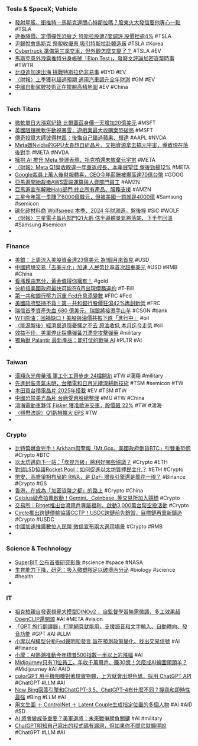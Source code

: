 ### Tesla & SpaceX; Vehicle
- [發射星艦、衝推特⋯馬斯克還關心特斯拉嗎？股東火大發信要他專心一點](https://www.bnext.com.tw/article/74988/investor-call-musk-focus-more-on-tesla) #TSLA
- [連番降價、定價彈性恐疲乏 特斯拉股遭7度調評 股價挫逾4%](https://m.cnyes.com/news/id/5156929) #TSLA
- [尹錫悅會馬斯克 祭稅收優惠 吸引特斯拉赴韓造廠](https://m.cnyes.com/news/id/5156942) #TSLA #Korea
- [Cybertruck 準備第三季交車，但外觀怎麼又變了？](https://technews.tw/2023/04/27/cybertrucl-design-changing/) #TSLA #EV
- [馬斯克意外洩露推特分身帳號「Elon Test」，發廢文評論加密貨幣時事](https://zombit.info/elon-musks-alleged-alt-twitter-account-found-crypto/) #TWTR
- [比亞迪加速出海 挑戰特斯拉仍非易事](https://news.cnyes.com/news/id/5154886) #BYD #EV
- [〈財報〉上季獲利超過預期 通用汽車調升全年財測](https://news.cnyes.com/news/id/5155409) #GM #EV
- [中國自動駕駛技術正在擺脫高精地圖](https://zh.cn.nikkei.com/china/ccompany/52205-2023-04-26-10-54-48.html) #EV #China
-
### Tech Titans
- [微軟單日大漲寫紀錄 比爾蓋茲身價一天增加20億美元](https://m.cnyes.com/news/id/5156923) #MSFT
- [英國阻擋微軟併動視暴雪，遊戲業最大收購案恐破局](https://ccc.technews.tw/2023/04/27/cma-stop-microsoft/) #MSFT
- [傳奇投資大師彼得林區：後悔自己錯過蘋果、輝達](https://news.cnyes.com/news/id/5156150) #AAPL #NVDA
- [Meta嫌Nvidia的GPU太貴想自研晶片、又把資源拿去搞元宇宙，導致現在落後對手](https://www.techbang.com/posts/105782-meta-ai-development-mistakes-not-using-gpus-to-lag-behind) #META #NVDA
- [擁抱 AI 推升 Meta 營運表現，祖克柏還未放棄元宇宙](https://finance.technews.tw/2023/04/27/meta-q1-2023-earnings/) #META
- [〈財報〉Meta Q1營收睽違一年重返成長、本季展望佳 盤後勁揚12%](https://news.cnyes.com/news/id/5156909) #META
- [Google裁員上萬人後財報轉喜，CEO今年薪酬被爆高達70億台幣](https://www.techbang.com/posts/105755-no-comparison-no-harm-google-lays-off-tens-of-thousands-of) #GOOG
- [亞馬遜開始裁撤AWS雲端運算與人資部門員工](https://m.cnyes.com/news/id/5156849) #AMZN
- [亞馬遜宣布解散Halo部門 終止所有產品、服務支援](https://news.cnyes.com/news/id/5157389) #AMZN
- [三星今年第一季賺了6000億韓元，但被美國一罰就是4000億](https://www.techbang.com/posts/105763-2-3-is-gone-samsung-earned-600-billion-won-in-the-first) #Samsung #semicon
- [碳化矽材料商 Wolfspeed 本季、2024 年財測遜，盤後摔](https://finance.technews.tw/2023/04/27/wolfspeed-stock-slumps-as-revenue-forecast-disappoints-after-new-factory-opens/) #SiC #WOLF
- [〈財報〉三星電子晶片部門Q1大虧 估半導體景氣將落底、下半年回溫](https://news.cnyes.com/news/id/5156990) #Samsung #semicon
-
### Finance
- [美銀：上周流入美股資金達23億美元 為1個月來首見](https://news.cnyes.com/news/id/5156746) #USD
- [中國跨境交易「去美元化」加速 人民幣比率首次超車美元](https://news.cnyes.com/news/id/5156984) #USD #RMB #China
- [看漲理由充分，黃金值得你擁有！](https://www.dailyfxasia.com/cn/cmarkets/20230426-23821.html) #gold
- [分析指美國政府最快可能在6月出現債務違約](https://news.cnyes.com/news/id/5157245) #T-Bill
- [第一共和銀行壓力沉重 Fed升息添變數](https://news.cnyes.com/news/id/5156916) #FRC #Fed
- [美國政府堅持不救！第一共和銀行股價狂瀉42%再創新低](https://www.blocktempo.com/the-us-government-insists-on-not-saving/) #FRC
- [瑞信首季資產失血 680 億美元，瑞銀將接燙手山芋](https://technews.tw/2023/04/25/credit-suisse-ubs-major-challenge/) #CSGN #bank
- [WTI原油：回補缺口！美股與油價共振下跌「進行中」](https://www.dailyfxasia.com/cn/cmarkets/20230427-23826.html) #oil
- [〈能源盤後〉經濟衰退隱憂揮之不去 原油收低 本月迄今走低](https://m.cnyes.com/news/id/5156783) #oil
- [效益不佳，美軍停止採購彈簧刀滯空攻擊彈藥](https://technews.tw/2023/04/27/us-army-will-stop-buying-switchblade300-loitering-ammunition/) #military
- [獨角獸 Palantir 最新產品：能打仗的戰爭 AI](https://www.inside.com.tw/article/31452-palantir-demos-ai-to-fight-wars) #PLTR #AI
-
### Taiwan
- [漢翔永光帶量漲 軍工化工齊步走 24檔開趴](https://ctee.com.tw/news/stocks/852353.html) #TW #漢翔 #military
- [先進封裝景氣未明，台積電和日月光續深耕新技術](https://finance.technews.tw/2023/04/27/the-prosperity-of-advanced-packaging-is-uncertain/) #TSM #semicon #TW
- [本田買台積電晶片 2025年搭載](https://ctee.com.tw/news/tech/851894.html) #EV #TSM #TW
- [中國恐禁美光晶片 台廠受惠股總整理](https://news.cnyes.com/news/id/5157311) #MU #TW #China
- [鴻海電動車夥伴 Fisker 獲准歐洲交車，股價飆 22%](https://technews.tw/2023/04/27/fisker-europe/) #TW #鴻海
- [〈穩懋法說〉Q1虧損擴大 EPS](https://news.cnyes.com/news/id/5157463) #TW
-
### Crypto
- [比特幣爆倉兇手！Arkham假警報「Mt.Gox、美國政府倒貨BTC」引雙重恐慌](https://www.blocktempo.com/us-government-btc-transaction-suspected-to-cause-market-panic/) #Crypto #BTC
- [以太坊邁向下一站：「坎昆升級」將利好哪些協議？](https://blockcast.it/2023/04/27/why-ethereum-cancun-upgrade-matters/) #Crypto #ETH
- [對談LSD協議Rocket Pool：如何促進以太坊質押民主化？](https://www.blocktempo.com/lsd-project-rocket-pool-to-improve-ethereum-staking/) #ETH #Crypto
- [幣安、高盛爭相布局的 RWA，是 DeFi 增長引擎還是曇花一現？](https://blockcast.it/2023/04/26/tokenized-real-world-assets-are-bringing-new-opportunities-to-defi/) #Binance #Crypto #GS
- [香港，在成為「加密貨幣之都」的路上](https://blockcast.it/2023/04/26/hong-kong-still-on-its-way-to-become-crypto-hub/) #Crypto #China
- [Celsius破產拍賣啟動！Gemini、Coinbase..等交易所加入競標](https://www.blocktempo.com/celsius-bankruptcy-aftermath/) #Crypto
- [交易所｜Bitget推出台灣用戶專屬福利、啟動3,000萬台幣空投活動](https://www.blocktempo.com/bitget-launched-30m-twd-airdrop-event-exclusively-for-taiwan-users/) #Crypto
- [Circle推出跨鏈傳輸協議CCTP！USDC跨鏈前先銷毀，目標鏈再重新鑄造](https://abmedia.io/what-is-circle-cctp) #Crypto #USDC
- [中國加速推廣數位人民幣 微信宣布兩大適用場景](https://news.cnyes.com/news/id/5157410) #Crypto #RMB
-
### Science & Technology
- [SuperBIT 公布首張研究影像](https://technews.tw/2023/04/27/balloon-borne-superbit-telescope-releases-1st-research-images/) #science #space #NASA
- [生育能力下降，研究：吸入微塑膠足以破壞內分泌](https://technews.tw/2023/04/27/micro-plastics-can-damage-hormone/) #biology #science #health
-
### IT
- [祖克柏親自發表視覺大模型DINOv2 ，自監督學習無需微調，多工效果超 OpenCLIP還開源](https://www.techbang.com/posts/105593-xiaoza-personally-officially-announced-the-meta-visual-large) #AI #META #vision
- [「GPT 旅行翻譯器」打開網頁就能用，支援語音和文字輸入、自動轉向、發音功能](https://www.kocpc.com.tw/archives/489770) #GPT #AI #LLM
- [小摩以AI模型分析Fed聲明和發言 旨在預測政策變化、找出交易信號](https://news.cnyes.com/news/id/5156938) #AI #Finance
- [小摩：AI熱潮推動今年標普500指數一半以上的漲幅](https://news.cnyes.com/news/id/5156559) #AI
- [Midjourney只有11位員工，年收千萬用戶、賺30億！怎麼成AI繪圖領頭羊？](https://www.bnext.com.tw/article/75000/midjourney-ai-davidholz) #Midijourney #AI #AID
- [colorGPT 用手機相機對著現實物體，上方就會出現色碼，採用 ChatGPT API](https://www.kocpc.com.tw/archives/489632) #ChatGPT #LLM #AI
- [New Bing回答引擎和ChatGPT-3.5、ChatGPT-4有什麼不同？搜尋和即時性最強](https://www.cool3c.com/article/192626) #Bing #LLM #AI
- [用文生圖 ＋ ControlNet ＋ Latent Couple生成指定位置的多個人物](https://ivonblog.com/posts/stable-diffusion-webui-manuals/tutorials/text-to-image-controlnet-latent-couple/) #AI #AID #SD
- [AI 將會變成多重要？美軍退將：未來戰爭勝負關鍵](https://technews.tw/2023/04/27/former-us-army-general-warned-the-ai-will-be-key-to-every-future-wars/) #AI #military
- [ChatGPT明知自己寫出的程式碼有漏洞，但如果你不問它就懶得說](https://www.techbang.com/posts/105737-chatgpt-knows-that-its-code-is-vulnerable-but-you-dont-say-it) #ChatGPT #LLM #AI
-